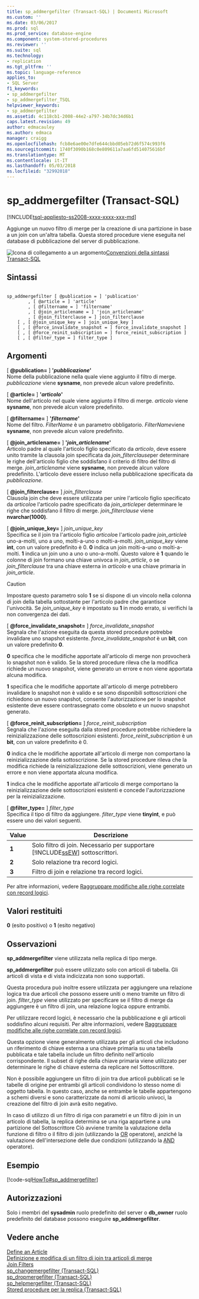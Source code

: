 ```yaml
---
title: sp_addmergefilter (Transact-SQL) | Documenti Microsoft
ms.custom: ''
ms.date: 03/06/2017
ms.prod: sql
ms.prod_service: database-engine
ms.component: system-stored-procedures
ms.reviewer: ''
ms.suite: sql
ms.technology:
- replication
ms.tgt_pltfrm: ''
ms.topic: language-reference
applies_to:
- SQL Server
f1_keywords:
- sp_addmergefilter
- sp_addmergefilter_TSQL
helpviewer_keywords:
- sp_addmergefilter
ms.assetid: 4c118cb1-2008-44e2-a797-34b7dc34d6b1
caps.latest.revision: 49
author: edmacauley
ms.author: edmaca
manager: craigg
ms.openlocfilehash: fcb8e6ae00e7dfe644cbbd05eb72d6f574c993f6
ms.sourcegitcommit: 1740f3090b168c0e809611a7aa6fd514075616bf
ms.translationtype: MT
ms.contentlocale: it-IT
ms.lasthandoff: 05/03/2018
ms.locfileid: "32992018"
---
```

# <a name="spaddmergefilter-transact-sql"></a>sp_addmergefilter (Transact-SQL)
[!INCLUDE[tsql-appliesto-ss2008-xxxx-xxxx-xxx-md](../../includes/tsql-appliesto-ss2008-xxxx-xxxx-xxx-md.md)]

  Aggiunge un nuovo filtro di merge per la creazione di una partizione in base a un join con un'altra tabella. Questa stored procedure viene eseguita nel database di pubblicazione del server di pubblicazione.  
  
 ![Icona di collegamento a un argomento](../../database-engine/configure-windows/media/topic-link.gif "Icona di collegamento a un argomento")[Convenzioni della sintassi Transact-SQL](../../t-sql/language-elements/transact-sql-syntax-conventions-transact-sql.md)  
  
## <a name="syntax"></a>Sintassi  
  
```  
  
sp_addmergefilter [ @publication = ] 'publication'   
        , [ @article = ] 'article'   
        , [ @filtername = ] 'filtername'   
        , [ @join_articlename = ] 'join_articlename'   
        , [ @join_filterclause = ] join_filterclause  
    [ , [ @join_unique_key = ] join_unique_key ]  
    [ , [ @force_invalidate_snapshot = ] force_invalidate_snapshot ]  
    [ , [ @force_reinit_subscription = ] force_reinit_subscription ]  
    [ , [ @filter_type = ] filter_type ]  
```  
  
## <a name="arguments"></a>Argomenti  
 [  **@publication=** ] **'***pubblicazione***'**  
 Nome della pubblicazione nella quale viene aggiunto il filtro di merge. *pubblicazione* viene **sysname**, non prevede alcun valore predefinito.  
  
 [  **@article=** ] **'***articolo***'**  
 Nome dell'articolo nel quale viene aggiunto il filtro di merge. *articolo* viene **sysname**, non prevede alcun valore predefinito.  
  
 [  **@filtername=** ] **'***filtername***'**  
 Nome del filtro. *FilterName* è un parametro obbligatorio. *FilterName*viene **sysname**, non prevede alcun valore predefinito.  
  
 [  **@join_articlename=** ] **'***join_articlename***'**  
 Articolo padre al quale l'articolo figlio specificato da *articolo*, deve essere unito tramite la clausola join specificata da *join_filterclause*per determinare le righe dell'articolo figlio che soddisfano il criterio di filtro del filtro di merge. *join_articlename* viene **sysname**, non prevede alcun valore predefinito. L'articolo deve essere incluso nella pubblicazione specificata da *pubblicazione*.  
  
 [  **@join_filterclause=** ] *join_filterclause*  
 Clausola join che deve essere utilizzata per unire l'articolo figlio specificato da *articolo*e l'articolo padre specificato da *join_article*per determinare le righe che soddisfano il filtro di merge. *join_filterclause* viene **nvarchar(1000)**.  
  
 [  **@join_unique_key=** ] *join_unique_key*  
 Specifica se il join tra l'articolo figlio *articolo*e l'articolo padre *join_article*è uno-a-molti, uno a uno, molti-a-uno o molti-a-molti. *join_unique_key* viene **int**, con un valore predefinito è 0. **0** indica un join molti-a-uno o molti-a-molti. **1** indica un join uno a uno o uno-a-molti. Questo valore è **1** quando le colonne di join formano una chiave univoca in *join_article*, o se *join_filterclause* tra una chiave esterna in *articolo* e una chiave primaria in *join_article*.  
  
> [!CAUTION]  
>  Impostare questo parametro solo **1** se si dispone di un vincolo nella colonna di join della tabella sottostante per l'articolo padre che garantisce l'univocità. Se *join_unique_key* è impostato su **1** in modo errato, si verifichi la non convergenza dei dati.  
  
 [  **@force_invalidate_snapshot=** ] *force_invalidate_snapshot*  
 Segnala che l'azione eseguita da questa stored procedure potrebbe invalidare uno snapshot esistente. *force_invalidate_snapshot* è un **bit**, con un valore predefinito **0**.  
  
 **0** specifica che le modifiche apportate all'articolo di merge non provocherà lo snapshot non è valido. Se la stored procedure rileva che la modifica richiede un nuovo snapshot, viene generato un errore e non viene apportata alcuna modifica.  
  
 **1** specifica che le modifiche apportate all'articolo di merge potrebbero invalidare lo snapshot non è valido e se sono disponibili sottoscrizioni che richiedono un nuovo snapshot, consente l'autorizzazione per lo snapshot esistente deve essere contrassegnato come obsoleto e un nuovo snapshot generato.  
  
 [  **@force_reinit_subscription=** ] *force_reinit_subscription*  
 Segnala che l'azione eseguita dalla stored procedure potrebbe richiedere la reinizializzazione delle sottoscrizioni esistenti. *force_reinit_subscription* è un **bit**, con un valore predefinito è 0.  
  
 **0** indica che le modifiche apportate all'articolo di merge non comportano la reinizializzazione della sottoscrizione. Se la stored procedure rileva che la modifica richiede la reinizializzazione delle sottoscrizioni, viene generato un errore e non viene apportata alcuna modifica.  
  
 **1** indica che le modifiche apportate all'articolo di merge comportano la reinizializzazione delle sottoscrizioni esistenti e concede l'autorizzazione per la reinizializzazione.  
  
 [  **@filter_type=** ] *filter_type*  
 Specifica il tipo di filtro da aggiungere. *filter_type* viene **tinyint**, e può essere uno dei valori seguenti.  
  
|Value|Descrizione|  
|-----------|-----------------|  
|**1**|Solo filtro di join. Necessario per supportare [!INCLUDE[ssEW](../../includes/ssew-md.md)] sottoscrittori.|  
|**2**|Solo relazione tra record logici.|  
|**3**|Filtro di join e relazione tra record logici.|  
  
 Per altre informazioni, vedere [Raggruppare modifiche alle righe correlate con record logici](../../relational-databases/replication/merge/group-changes-to-related-rows-with-logical-records.md).  
  
## <a name="return-code-values"></a>Valori restituiti  
 **0** (esito positivo) o **1** (esito negativo)  
  
## <a name="remarks"></a>Osservazioni  
 **sp_addmergefilter** viene utilizzata nella replica di tipo merge.  
  
 **sp_addmergefilter** può essere utilizzato solo con articoli di tabella. Gli articoli di vista e di vista indicizzata non sono supportati.  
  
 Questa procedura può inoltre essere utilizzata per aggiungere una relazione logica tra due articoli che possono essere uniti o meno tramite un filtro di join. *filter_type* viene utilizzato per specificare se il filtro di merge da aggiungere è un filtro di join, una relazione logica oppure entrambi.  
  
 Per utilizzare record logici, è necessario che la pubblicazione e gli articoli soddisfino alcuni requisiti. Per altre informazioni, vedere [Raggruppare modifiche alle righe correlate con record logici](../../relational-databases/replication/merge/group-changes-to-related-rows-with-logical-records.md).  
  
 Questa opzione viene generalmente utilizzata per gli articoli che includono un riferimento di chiave esterna a una chiave primaria su una tabella pubblicata e tale tabella include un filtro definito nell'articolo corrispondente. Il subset di righe della chiave primaria viene utilizzato per determinare le righe di chiave esterna da replicare nel Sottoscrittore.  
  
 Non è possibile aggiungere un filtro di join tra due articoli pubblicati se le tabelle di origine per entrambi gli articoli condividono lo stesso nome di oggetto tabella. In questo caso, anche se entrambe le tabelle appartengono a schemi diversi e sono caratterizzate da nomi di articolo univoci, la creazione del filtro di join avrà esito negativo.  
  
 In caso di utilizzo di un filtro di riga con parametri e un filtro di join in un articolo di tabella, la replica determina se una riga appartiene a una partizione del Sottoscrittore Ciò avviene tramite la valutazione della funzione di filtro o il filtro di join (utilizzando la [OR](../../t-sql/language-elements/or-transact-sql.md) operatore), anziché la valutazione dell'intersezione delle due condizioni (utilizzando la [AND](../../t-sql/language-elements/and-transact-sql.md) operatore).  
  
## <a name="example"></a>Esempio  
 [!code-sql[HowTo#sp_addmergefilter](../../relational-databases/replication/codesnippet/tsql/sp-addmergefilter-transa_1.sql)]  
  
## <a name="permissions"></a>Autorizzazioni  
 Solo i membri del **sysadmin** ruolo predefinito del server o **db_owner** ruolo predefinito del database possono eseguire **sp_addmergefilter**.  
  
## <a name="see-also"></a>Vedere anche  
 [Define an Article](../../relational-databases/replication/publish/define-an-article.md)   
 [Definizione e modifica di un filtro di join tra articoli di merge](../../relational-databases/replication/publish/define-and-modify-a-join-filter-between-merge-articles.md)   
 [Join Filters](../../relational-databases/replication/merge/join-filters.md)   
 [sp_changemergefilter &#40;Transact-SQL&#41;](../../relational-databases/system-stored-procedures/sp-changemergefilter-transact-sql.md)   
 [sp_dropmergefilter &#40;Transact-SQL&#41;](../../relational-databases/system-stored-procedures/sp-dropmergefilter-transact-sql.md)   
 [sp_helpmergefilter &#40;Transact-SQL&#41;](../../relational-databases/system-stored-procedures/sp-helpmergefilter-transact-sql.md)   
 [Stored procedure per la replica &#40;Transact-SQL&#41;](../../relational-databases/system-stored-procedures/replication-stored-procedures-transact-sql.md)  
  
  
